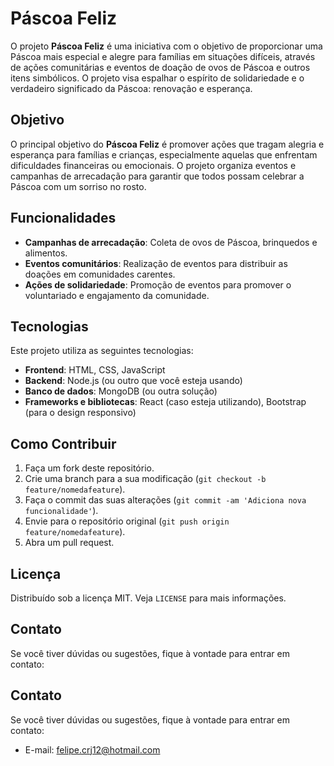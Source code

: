 # Páscoa Feliz

O projeto **Páscoa Feliz** é uma iniciativa com o objetivo de proporcionar uma Páscoa mais especial e alegre para famílias em situações difíceis, através de ações comunitárias e eventos de doação de ovos de Páscoa e outros itens simbólicos. O projeto visa espalhar o espírito de solidariedade e o verdadeiro significado da Páscoa: renovação e esperança.

## Objetivo

O principal objetivo do **Páscoa Feliz** é promover ações que tragam alegria e esperança para famílias e crianças, especialmente aquelas que enfrentam dificuldades financeiras ou emocionais. O projeto organiza eventos e campanhas de arrecadação para garantir que todos possam celebrar a Páscoa com um sorriso no rosto.

## Funcionalidades

- **Campanhas de arrecadação**: Coleta de ovos de Páscoa, brinquedos e alimentos.
- **Eventos comunitários**: Realização de eventos para distribuir as doações em comunidades carentes.
- **Ações de solidariedade**: Promoção de eventos para promover o voluntariado e engajamento da comunidade.

## Tecnologias

Este projeto utiliza as seguintes tecnologias:

- **Frontend**: HTML, CSS, JavaScript
- **Backend**: Node.js (ou outro que você esteja usando)
- **Banco de dados**: MongoDB (ou outra solução)
- **Frameworks e bibliotecas**: React (caso esteja utilizando), Bootstrap (para o design responsivo)

## Como Contribuir

1. Faça um fork deste repositório.
2. Crie uma branch para a sua modificação (`git checkout -b feature/nomedafeature`).
3. Faça o commit das suas alterações (`git commit -am 'Adiciona nova funcionalidade'`).
4. Envie para o repositório original (`git push origin feature/nomedafeature`).
5. Abra um pull request.

## Licença

Distribuído sob a licença MIT. Veja `LICENSE` para mais informações.

## Contato

Se você tiver dúvidas ou sugestões, fique à vontade para entrar em contato:

## Contato

Se você tiver dúvidas ou sugestões, fique à vontade para entrar em contato:

- E-mail: [felipe.crj12@hotmail.com](mailto:felipe.crj12@hotmail.com)
